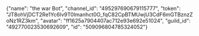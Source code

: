 {"name": "the war Bot", "channel_id": "495297690679115777", "token": "JT8ohVjDCT2Re1Yc6Iv9T0lmanhct0O_fqC82CpBTMUwjU3CdF6mGTBznzZoNz1RZ3km", "avatar": "ff1625a7904407ac712e93e692e51024", "guild_id": "492770023530692609", "id": "509096804785324052"}

